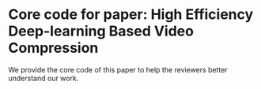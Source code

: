 # Core code for paper: High Efficiency Deep-learning Based Video Compression
We provide the core code of this paper to help the reviewers better understand our work.
